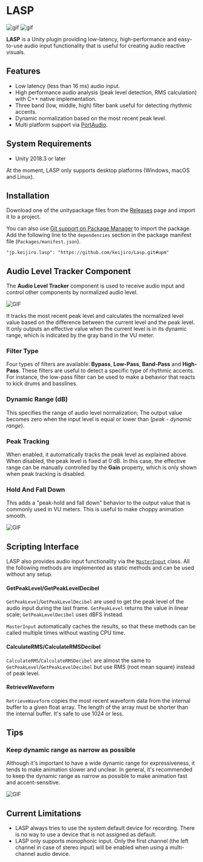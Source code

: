LASP
====

![gif](https://i.imgur.com/avAppLA.gif)
![gif](https://i.imgur.com/8KTOr2u.gif)

**LASP** is a Unity plugin providing low-latency, high-performance and
easy-to-use audio input functionality that is useful for creating audio
reactive visuals.

Features
--------

- Low latency (less than 16 ms) audio input.
- High performance audio analysis (peak level detection, RMS calculation) with
  C++ native implementation.
- Three band (low, middle, high) filter bank useful for detecting rhythmic
  accents.
- Dynamic normalization based on the most recent peak level.
- Multi platform support via [PortAudio].

[PortAudio]: http://www.portaudio.com

System Requirements
-------------------

- Unity 2018.3 or later

At the moment, LASP only supports desktop platforms (Windows, macOS and Linux).

Installation
------------

Download one of the unitypackage files from the [Releases] page and import it
to a project.

[Releases]: https://github.com/keijiro/Lasp/releases

You can also use [Git support on Package Manager] to import the package. Add
the following line to the `dependencies` section in the package manifest file
(`Packages/manifest.json`).

```
"jp.keijiro.lasp": "https://github.com/keijiro/Lasp.git#upm"
```

[Git support on Package Manager]:
    https://forum.unity.com/threads/git-support-on-package-manager.573673/

Audio Level Tracker Component
-----------------------------

The **Audio Level Tracker** component is used to receive audio input and
control other components by normalized audio level.

![GIF](https://i.imgur.com/ddCZSs5.gif)

It tracks the most recent peak level and calculates the normalized level value
based on the difference between the current level and the peak level. It only
outputs an effective value when the current level is in its dynamic range,
which is indicated by the gray band in the VU meter.

### Filter Type

Four types of filters are available: **Bypass**, **Low-Pass**, **Band-Pass**
and **High-Pass**. These filters are useful to detect a specific type of
rhythmic accents. For instance, the low-pass filter can be used to make a
behavior that reacts to kick drums and basslines.

### Dynamic Range (dB)

This specifies the range of audio level normalization; The output value becomes
zero when the input level is equal or lower than (*peak* - *dynamic range*).

### Peak Tracking

When enabled, it automatically tracks the peak level as explained above. When
disabled, the peak level is fixed at 0 dB. In this case, the effective range
can be manually controlled by the **Gain** property, which is only shown when
peak tracking is disabled.

### Hold And Fall Down

This adds a "peak-hold and fall down" behavior to the output value that is
commonly used in VU meters. This is useful to make choppy animation smooth.

![GIF](https://i.imgur.com/MEojdmD.gif)

Scripting Interface
-------------------

LASP also provides audio input functionality via the [`MasterInput`] class. All
the following methods are implemented as static methods and can be used without
any setup.

#### GetPeakLevel/GetPeakLevelDecibel

`GetPeakLevel`/`GetPeakLevelDecibel` are used to get the peak level of the
audio input during the last frame. `GetPeakLevel` returns the value in linear
scale; `GetPeakLevelDecibel` uses dBFS instead.

`MasterInput` automatically caches the results, so that these methods can be
called multiple times without wasting CPU time.

#### CalculateRMS/CalculateRMSDecibel

`CalculateRMS`/`CalculateRMSDecibel` are almost the same to
`GetPeakLevel`/`GetPeakLevelDecibel` but use RMS (root mean square) instead
of peak level.

#### RetrieveWaveform

`RetrieveWaveform` copies the most recent waveform data from the internal
buffer to a given float array. The length of the array must be shorter than the
internal buffer. It's safe to use 1024 or less.

[`MasterInput`]: Assets/Lasp/Runtime/LaspCommon.cs#L16

Tips
----

### Keep dynamic range as narrow as possible

Although it's important to have a wide dynamic range for expressiveness, it
tends to make animation slower and unclear. In general, it's recommended to
keep the dynamic range as narrow as possible to make animation fast and
accent-sensitive.

![GIF](https://i.imgur.com/kEvGqEG.gif)

Current Limitations
-------------------

- LASP always tries to use the system default device for recording. There is no
  way to use a device that is not assigned as default.
- LASP only supports monophonic input. Only the first channel (the left channel
  in case of stereo input) will be enabled when using a multi-channel audio
  device.
